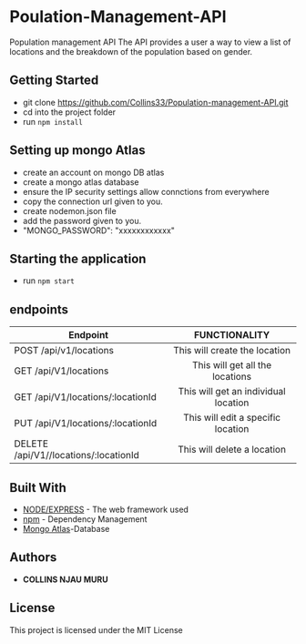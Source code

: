 # Poulation-Management-API

Population management API
The API provides a user a way to view a list of locations and the breakdown of the population based on gender.

## Getting Started

- git clone https://github.com/Collins33/Population-management-API.git
- cd into the project folder
- run `npm install`

## Setting up mongo Atlas

- create an account on mongo DB atlas
- create a mongo atlas database
- ensure the IP security settings allow connctions from everywhere
- copy the connection url given to you.
- create nodemon.json file
- add the password given to you.
- "MONGO_PASSWORD": "xxxxxxxxxxxx"

## Starting the application

- run `npm start`

## endpoints

| Endpoint                              |            FUNCTIONALITY             |
| ------------------------------------- | :----------------------------------: |
| POST /api/v1/locations                |    This will create the location     |
| GET /api/V1/locations                 |   This will get all the locations    |
| GET /api/V1/locations/:locationId     | This will get an individual location |
| PUT /api/V1/locations/:locationId     |  This will edit a specific location  |
| DELETE /api/V1//locations/:locationId |     This will delete a location      |

## Built With

- [NODE/EXPRESS](https://expressjs.com/) - The web framework used
- [npm](https://www.npmjs.com/) - Dependency Management
- [Mongo Atlas](https://www.mongodb.com/cloud/atlas)-Database

## Authors

- **COLLINS NJAU MURU**

## License

This project is licensed under the MIT License
